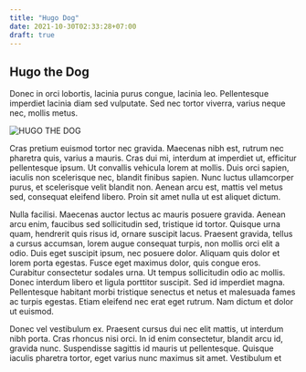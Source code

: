 ```yaml
---
title: "Hugo Dog"
date: 2021-10-30T02:33:28+07:00
draft: true
---
```


## Hugo the Dog

Donec in orci lobortis, lacinia purus congue, lacinia leo. Pellentesque imperdiet lacinia diam sed vulputate. Sed nec tortor viverra, varius neque nec, mollis metus.

![HUGO THE DOG](/hugo-the-dog.jpg)

Cras pretium euismod tortor nec gravida. Maecenas nibh est, rutrum nec pharetra quis, varius a mauris. Cras dui mi, interdum at imperdiet ut, efficitur pellentesque ipsum. Ut convallis vehicula lorem at mollis. Duis orci sapien, iaculis non scelerisque nec, blandit finibus sapien. Nunc luctus ullamcorper purus, et scelerisque velit blandit non. Aenean arcu est, mattis vel metus sed, consequat eleifend libero. Proin sit amet nulla ut est aliquet dictum.

Nulla facilisi. Maecenas auctor lectus ac mauris posuere gravida. Aenean arcu enim, faucibus sed sollicitudin sed, tristique id tortor. Quisque urna quam, hendrerit quis risus id, ornare suscipit lacus. Praesent gravida, tellus a cursus accumsan, lorem augue consequat turpis, non mollis orci elit a odio. Duis eget suscipit ipsum, nec posuere dolor. Aliquam quis dolor et lorem porta egestas. Fusce eget maximus dolor, quis congue eros. Curabitur consectetur sodales urna. Ut tempus sollicitudin odio ac mollis. Donec interdum libero et ligula porttitor suscipit. Sed id imperdiet magna. Pellentesque habitant morbi tristique senectus et netus et malesuada fames ac turpis egestas. Etiam eleifend nec erat eget rutrum. Nam dictum et dolor ut euismod.

Donec vel vestibulum ex. Praesent cursus dui nec elit mattis, ut interdum nibh porta. Cras rhoncus nisi orci. In id enim consectetur, blandit arcu id, gravida nunc. Suspendisse sagittis id mauris ut pellentesque. Quisque iaculis pharetra tortor, eget varius nunc maximus sit amet. Vestibulum et
